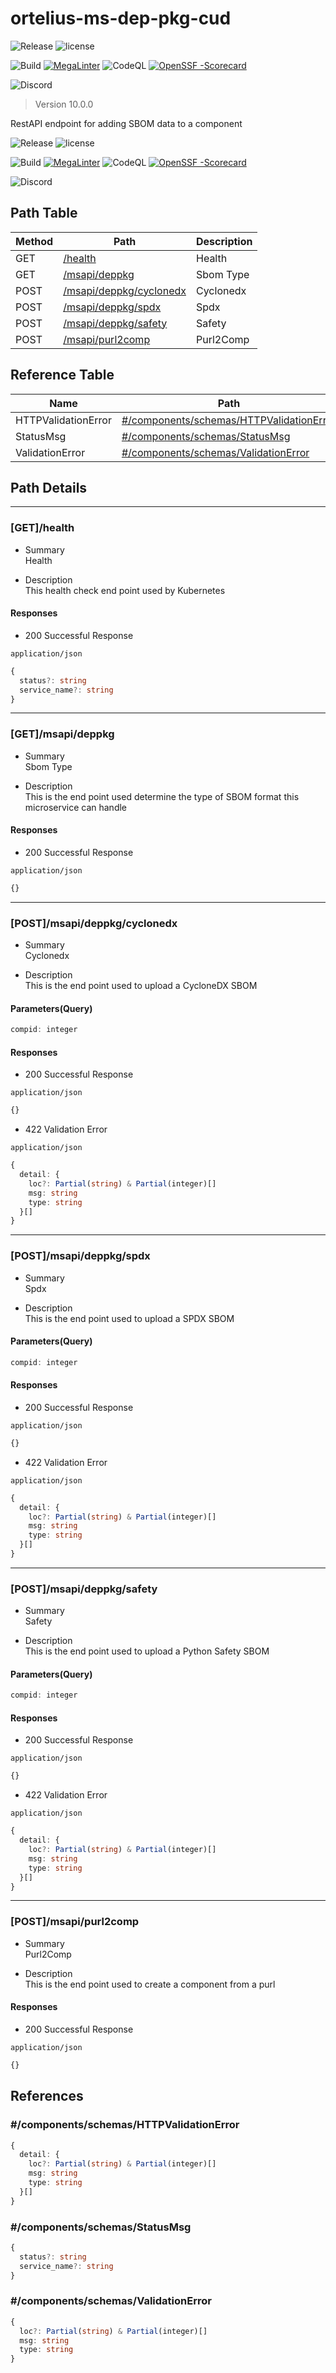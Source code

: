 # ortelius-ms-dep-pkg-cud

![Release](https://img.shields.io/github/v/release/ortelius/ms-dep-pkg-cud?sort=semver)
![license](https://img.shields.io/github/license/ortelius/.github)

![Build](https://img.shields.io/github/actions/workflow/status/ortelius/ms-dep-pkg-cud/build-push-chart.yml)
[![MegaLinter](https://github.com/ortelius/ms-dep-pkg-cud/workflows/MegaLinter/badge.svg?branch=main)](https://github.com/ortelius/ms-dep-pkg-cud/actions?query=workflow%3AMegaLinter+branch%3Amain)
![CodeQL](https://github.com/ortelius/ms-dep-pkg-cud/workflows/CodeQL/badge.svg)
[![OpenSSF
-Scorecard](https://api.securityscorecards.dev/projects/github.com/ortelius/ms-dep-pkg-cud/badge)](https://api.securityscorecards.dev/projects/github.com/ortelius/ms-dep-pkg-cud)


![Discord](https://img.shields.io/discord/722468819091849316)

> Version 10.0.0


RestAPI endpoint for adding SBOM data to a component

![Release](https://img.shields.io/github/v/release/ortelius/ms-dep-pkg-cud?sort=semver)
![license](https://img.shields.io/github/license/ortelius/ms-dep-pkg-cud)

![Build](https://img.shields.io/github/actions/workflow/status/ortelius/ms-dep-pkg-cud/build-push-chart.yml)
[![MegaLinter](https://github.com/ortelius/ms-dep-pkg-cud/workflows/MegaLinter/badge.svg?branch=main)](https://github.com/ortelius/ms-dep-pkg-cud/actions?query=workflow%3AMegaLinter+branch%3Amain)
![CodeQL](https://github.com/ortelius/ms-dep-pkg-cud/workflows/CodeQL/badge.svg)
[![OpenSSF
-Scorecard](https://api.securityscorecards.dev/projects/github.com/ortelius/ms-dep-pkg-cud/badge)](https://api.securityscorecards.dev/projects/github.com/ortelius/ms-dep-pkg-cud)


![Discord](https://img.shields.io/discord/722468819091849316)


## Path Table

| Method | Path | Description |
| --- | --- | --- |
| GET | [/health](#gethealth) | Health |
| GET | [/msapi/deppkg](#getmsapideppkg) | Sbom Type |
| POST | [/msapi/deppkg/cyclonedx](#postmsapideppkgcyclonedx) | Cyclonedx |
| POST | [/msapi/deppkg/spdx](#postmsapideppkgspdx) | Spdx |
| POST | [/msapi/deppkg/safety](#postmsapideppkgsafety) | Safety |
| POST | [/msapi/purl2comp](#postmsapipurl2comp) | Purl2Comp |

## Reference Table

| Name | Path | Description |
| --- | --- | --- |
| HTTPValidationError | [#/components/schemas/HTTPValidationError](#componentsschemashttpvalidationerror) |  |
| StatusMsg | [#/components/schemas/StatusMsg](#componentsschemasstatusmsg) |  |
| ValidationError | [#/components/schemas/ValidationError](#componentsschemasvalidationerror) |  |

## Path Details

***

### [GET]/health

- Summary  
Health

- Description  
This health check end point used by Kubernetes

#### Responses

- 200 Successful Response

`application/json`

```ts
{
  status?: string
  service_name?: string
}
```

***

### [GET]/msapi/deppkg

- Summary  
Sbom Type

- Description  
This is the end point used determine the type of SBOM format this microservice can handle

#### Responses

- 200 Successful Response

`application/json`

```ts
{}
```

***

### [POST]/msapi/deppkg/cyclonedx

- Summary  
Cyclonedx

- Description  
This is the end point used to upload a CycloneDX SBOM

#### Parameters(Query)

```ts
compid: integer
```

#### Responses

- 200 Successful Response

`application/json`

```ts
{}
```

- 422 Validation Error

`application/json`

```ts
{
  detail: {
    loc?: Partial(string) & Partial(integer)[]
    msg: string
    type: string
  }[]
}
```

***

### [POST]/msapi/deppkg/spdx

- Summary  
Spdx

- Description  
This is the end point used to upload a SPDX SBOM

#### Parameters(Query)

```ts
compid: integer
```

#### Responses

- 200 Successful Response

`application/json`

```ts
{}
```

- 422 Validation Error

`application/json`

```ts
{
  detail: {
    loc?: Partial(string) & Partial(integer)[]
    msg: string
    type: string
  }[]
}
```

***

### [POST]/msapi/deppkg/safety

- Summary  
Safety

- Description  
This is the end point used to upload a Python Safety SBOM

#### Parameters(Query)

```ts
compid: integer
```

#### Responses

- 200 Successful Response

`application/json`

```ts
{}
```

- 422 Validation Error

`application/json`

```ts
{
  detail: {
    loc?: Partial(string) & Partial(integer)[]
    msg: string
    type: string
  }[]
}
```

***

### [POST]/msapi/purl2comp

- Summary  
Purl2Comp

- Description  
This is the end point used to create a component from a purl

#### Responses

- 200 Successful Response

`application/json`

```ts
{}
```

## References

### #/components/schemas/HTTPValidationError

```ts
{
  detail: {
    loc?: Partial(string) & Partial(integer)[]
    msg: string
    type: string
  }[]
}
```

### #/components/schemas/StatusMsg

```ts
{
  status?: string
  service_name?: string
}
```

### #/components/schemas/ValidationError

```ts
{
  loc?: Partial(string) & Partial(integer)[]
  msg: string
  type: string
}
```

